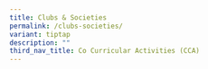 ```yaml
---
title: Clubs & Societies
permalink: /clubs-societies/
variant: tiptap
description: ""
third_nav_title: Co Curricular Activities (CCA)
---
```

